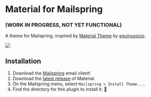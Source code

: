 # Material for Mailspring
### (WORK IN PROGRESS, NOT YET FUNCTIONAL)
A theme for Mailspring, inspired by [Material Theme](https://github.com/equinusocio/material-theme) by [equinusocio](https://github.com/equinusocio).

![](preview.png)

## Installation
1. Download the [Mailspring](https://getmailspring.com/) email client!
2. Download the [latest release](https://github.com/opes/n1-material/releases) of Material.
3. On the Mailspring menu, select `Mailspring > Install Theme...`.
4. Find the directory for this plugin to install it. :tada:

